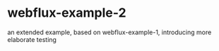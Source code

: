 # webflux-example-2
an extended example, based on webflux-example-1, introducing more elaborate testing
